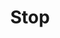 ---
title: Stop
tags: ["stop", "audio", "music", "halt", "end", "pause", "terminate"]
icon: stop
svg: '<svg xmlns="http://www.w3.org/2000/svg" width="24" height="24" fill="none" viewBox="0 0 24 24" stroke-width="1.5" stroke-linecap="round" stroke-linejoin="round" stroke="currentColor"><path d="M6 12.5c0-2.828 0-4.243.879-5.121C7.757 6.5 9.172 6.5 12 6.5c2.828 0 4.243 0 5.121.879C18 8.257 18 9.672 18 12.5c0 2.828 0 4.243-.879 5.121-.878.879-2.293.879-5.121.879-2.828 0-4.243 0-5.121-.879C6 16.743 6 15.328 6 12.5Z"/></svg>'
---